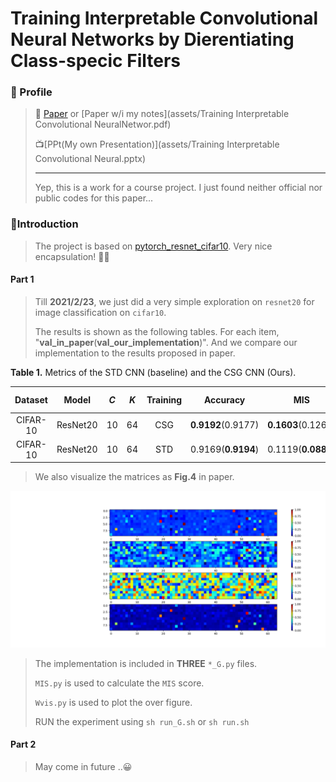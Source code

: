 # Training Interpretable Convolutional Neural Networks by Dierentiating Class-specic Filters
### 🙈 Profile

> 📜 [Paper](http://arxiv.org/abs/2007.08194v1) or [Paper w/i my notes](assets/Training Interpretable Convolutional NeuralNetwor.pdf)
>
> 📺[PPt(My own Presentation)](assets/Training Interpretable Convolutional Neural.pptx)
>
> ---
>
> Yep, this is a work for a course project. I just found neither official nor public codes for this paper... 

### 🐞Introduction

> The project is based on [pytorch_resnet_cifar10](https://github.com/akamaster/pytorch_resnet_cifar10). Very nice encapsulation! 🐂🍺

#### Part 1

> Till **2021/2/23**, we just did a very simple exploration on `resnet20` for image classification on `cifar10`. 
>
> The results is shown as the following tables. For each item, "**val_in_paper**(**val_our_implementation**)". And we compare our implementation to the results proposed in paper.

**Table 1.** Metrics of the STD CNN (baseline) and the CSG CNN (Ours).

| Dataset  |  Model   | *C*  | *K*  | Training |      Accuracy      |        MIS         |     L1-density     | L1-interval  |
| :------: | :------: | :--: | :--: | :------: | :----------------: | :----------------: | :----------------: | :----------: |
| CIFAR-10 | ResNet20 |  10  |  64  |   CSG    | **0.9192**(0.9177) | **0.1603**(0.1264) | **0.0788**(0.1000) | [0.01, 0.01] |
| CIFAR-10 | ResNet20 |  10  |  64  |   STD    | 0.9169(**0.9194**) | 0.1119(**0.0883**) |         -          |      -       |

> We also visualize the matrices as **Fig.4** in paper.

![001](./assets/Gcsg-Wcsg-Wstd-GcsgxWcsg.png)

> The implementation is included in **THREE** `*_G.py` files.
>
> `MIS.py` is used to calculate the `MIS` score.
>
> `Wvis.py` is used to plot the over figure.
>
> RUN the experiment using `sh run_G.sh` or `sh run.sh`

#### Part 2

> May come in future ..😀